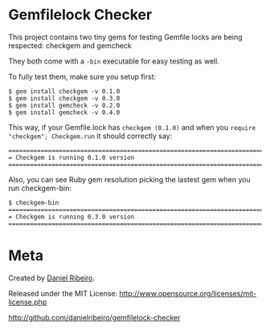# Gemfilelock Checker

This project contains two tiny gems for testing Gemfile locks are being respected: checkgem and gemcheck

They both come with a `-bin` executable for easy testing as well.

To fully test them, make sure you setup first:

```
$ gem install checkgem -v 0.1.0
$ gem install checkgem -v 0.3.0
$ gem install gemcheck -v 0.2.0
$ gem install gemcheck -v 0.4.0
```


This way, if your Gemfile.lock has `checkgem (0.1.0)` and when you `require "checkgem"; Checkgem.run` it should correctly say:

```
====================================================================================================
= Checkgem is running 0.1.0 version
====================================================================================================
```

Also, you can see Ruby gem resolution picking the lastest gem when you run checkgem-bin:

```
$ checkgem-bin
====================================================================================================
= Checkgem is running 0.3.0 version
====================================================================================================
```


# Meta

Created by [Daniel Ribeiro](http://metaphysicaldeveloper.wordpress.com/about-me).

Released under the MIT License: http://www.opensource.org/licenses/mit-license.php

http://github.com/danielribeiro/gemfilelock-checker
